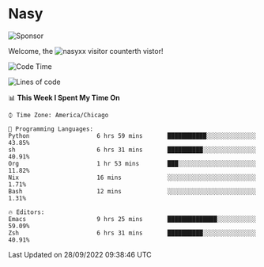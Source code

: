 # Nasy

<!--
<p align="center">
<img height="200" src="https://github-readme-stats.vercel.app/api?username=nasyxx&count_private=true&show_icons=true&theme=dracula&include_all_commits=true"/>
<img height="200" src="https://github-readme-stats.vercel.app/api/top-langs/?username=nasyxx&theme=dracula&hide=html,jupyter+notebook&count_private=true&show_icons=true"/>
</p>

  
----------------
-->

![Sponsor](https://img.shields.io/static/v1.svg?label=Sponsor&message=%E2%9D%A4&logo=GitHub&style=flat&color=pink)
 
Welcome, the ![nasyxx visitor counter](https://count.getloli.com/get/@nasyxx?theme=rule34)th vistor!
 
<!--START_SECTION:waka-->
![Code Time](http://img.shields.io/badge/Code%20Time-2%2C668%20hrs%2042%20mins-blue)

![Lines of code](https://img.shields.io/badge/From%20Hello%20World%20I%27ve%20Written-5%20Million%20lines%20of%20code-blue)

📊 **This Week I Spent My Time On** 

```text
⌚︎ Time Zone: America/Chicago

💬 Programming Languages: 
Python                   6 hrs 59 mins       ███████████░░░░░░░░░░░░░░   43.85% 
sh                       6 hrs 31 mins       ██████████░░░░░░░░░░░░░░░   40.91% 
Org                      1 hr 53 mins        ███░░░░░░░░░░░░░░░░░░░░░░   11.82% 
Nix                      16 mins             ░░░░░░░░░░░░░░░░░░░░░░░░░   1.71% 
Bash                     12 mins             ░░░░░░░░░░░░░░░░░░░░░░░░░   1.31%

🔥 Editors: 
Emacs                    9 hrs 25 mins       ██████████████░░░░░░░░░░░   59.09% 
Zsh                      6 hrs 31 mins       ██████████░░░░░░░░░░░░░░░   40.91%

```


 Last Updated on 28/09/2022 09:38:46 UTC
<!--END_SECTION:waka-->

<!-- ![visitors](https://visitor-badge.laobi.icu/badge?page_id=nasyxx.nasyxx) -->
